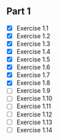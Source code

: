 ## Part 1

- [x] Exercise 1.1
- [x] Exercise 1.2
- [x] Exercise 1.3
- [x] Exercise 1.4
- [x] Exercise 1.5
- [x] Exercise 1.6
- [x] Exercise 1.7
- [x] Exercise 1.8
- [ ] Exercise 1.9
- [ ] Exercise 1.10
- [ ] Exercise 1.11
- [ ] Exercise 1.12
- [ ] Exercise 1.13
- [ ] Exercise 1.14